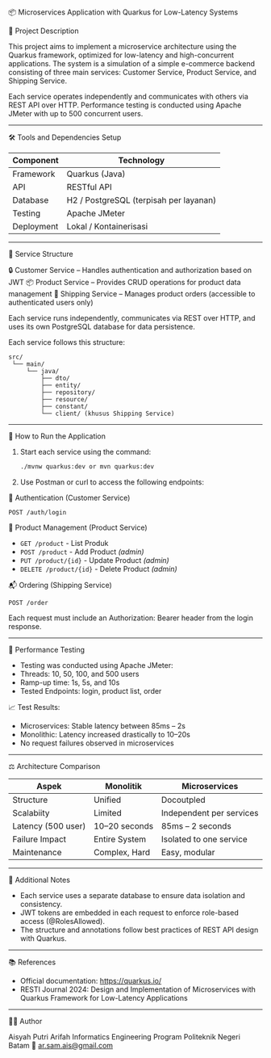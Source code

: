 
📦 Microservices Application with Quarkus for Low-Latency Systems

🧾 Project Description

This project aims to implement a microservice architecture using the Quarkus framework, optimized for low-latency and high-concurrent applications. The system is a simulation of a simple e-commerce backend consisting of three main services: Customer Service, Product Service, and Shipping Service.

Each service operates independently and communicates with others via REST API over HTTP. Performance testing is conducted using Apache JMeter with up to 500 concurrent users.

---

🛠️ Tools and Dependencies Setup

| Component   | Technology                             |
|----------   |-------------------                     |
| Framework   | Quarkus (Java)                         |
| API         | RESTful API                            |
| Database    | H2 / PostgreSQL (terpisah per layanan) |
| Testing     | Apache JMeter                          |
| Deployment  | Lokal / Kontainerisasi                 |

---

🎯 Service Structure

🔒 Customer Service – Handles authentication and authorization based on JWT
📦 Product Service – Provides CRUD operations for product data management
🚚 Shipping Service – Manages product orders (accessible to authenticated users only)

Each service runs independently, communicates via REST over HTTP, and uses its own PostgreSQL database for data persistence.

Each service follows this structure:
```
src/
 └── main/
     └── java/
         ├── dto/
         ├── entity/
         ├── repository/
         ├── resource/
         ├── constant/
         └── client/ (khusus Shipping Service)
```

---

🚀 How to Run the Application

1. Start each service using the command:
   ```bash
   ./mvnw quarkus:dev or mvn quarkus:dev
   ```
2. Use Postman or curl to access the following endpoints:

🔐 Authentication (Customer Service)
```http
POST /auth/login
```

📄 Product Management (Product Service)
- `GET /product` - List Produk
- `POST /product` - Add Product *(admin)*
- `PUT /product/{id}` - Update Product *(admin)*
- `DELETE /product/{id}` - Delete Product *(admin)*

📬 Ordering (Shipping Service)
```http
POST /order
```

Each request must include an Authorization: Bearer <token> header from the login response.

---

🧪 Performance Testing

- Testing was conducted using Apache JMeter:
- Threads: 10, 50, 100, and 500 users
- Ramp-up time: 1s, 5s, and 10s
- Tested Endpoints: login, product list, order

📈 Test Results:

- Microservices: Stable latency between 85ms – 2s
- Monolithic: Latency increased drastically to 10–20s
- No request failures observed in microservices

---

⚖️ Architecture Comparison

| Aspek              | Monolitik                        | Microservices                    |
|--------------------|----------------------------------|----------------------------------|
| Structure          | Unified                          | Docoutpled                       |
| Scalabiity         | Limited                          | Independent per services         |
| Latency (500 user) | 10–20 seconds                    | 85ms – 2 seconds                 |
| Failure Impact     | Entire System                    | Isolated to one service          |
| Maintenance        | Complex, Hard                    | Easy, modular                    |

---

🧩 Additional Notes

- Each service uses a separate database to ensure data isolation and consistency.
- JWT tokens are embedded in each request to enforce role-based access (@RolesAllowed).
- The structure and annotations follow best practices of REST API design with Quarkus.

---

📚 References

- Official documentation: https://quarkus.io/
- RESTI Journal 2024: Design and Implementation of Microservices with Quarkus Framework for Low-Latency Applications

---

👩‍💻 Author

Aisyah Putri Arifah
Informatics Engineering Program
Politeknik Negeri Batam
📧 ar.sam.ais@gmail.com
